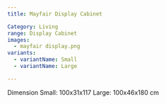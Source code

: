 ```yaml
---
title: Mayfair Display Cabinet

Category: Living
range: Display Cabinet
images:
  - mayfair display.png
variants:
  - variantName: Small
  - variantName: Large

---
```


Dimension 
  Small: 100x31x117
  Large: 100x46x180 cm